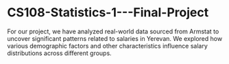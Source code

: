 # CS108-Statistics-1---Final-Project
For our project, we have analyzed real-world data sourced from Armstat to uncover significant patterns related to salaries in Yerevan. We explored how various demographic factors and other characteristics influence salary distributions across different groups. 
